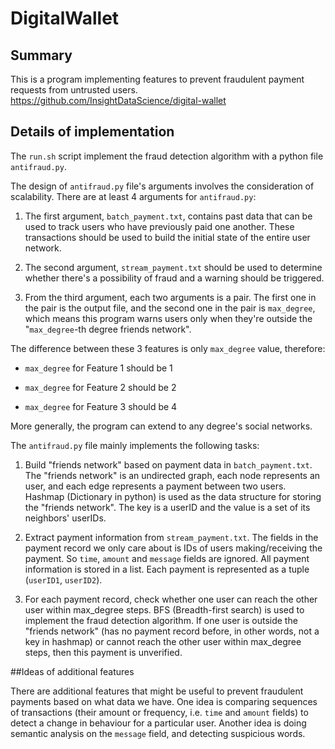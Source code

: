 # DigitalWallet

## Summary
This is a program implementing features to prevent fraudulent payment requests from untrusted users. 
https://github.com/InsightDataScience/digital-wallet

## Details of implementation

The `run.sh` script implement the fraud detection algorithm with a python file `antifraud.py`.

The design of `antifraud.py` file's arguments involves the consideration of scalability.
There are at least 4 arguments for `antifraud.py`:

1. The first argument, `batch_payment.txt`, contains past data that can be used to track users who have previously paid one another. These transactions should be used to build the initial state of the entire user network.

2. The second argument, `stream_payment.txt` should be used to determine whether there's a possibility of fraud and a warning should be triggered.

3. From the third argument, each two arguments is a pair. The first one in the pair is the output file, and the second one in the pair is `max_degree`, which means this program warns users only when they're outside the "`max_degree`-th degree friends network".
 
 The difference between these 3 features is only `max_degree` value, therefore:

 * `max_degree` for Feature 1 should be 1

 * `max_degree` for Feature 2 should be 2

 * `max_degree` for Feature 3 should be 4

 More generally, the program can extend to any degree's social networks.

The `antifraud.py` file mainly implements the following tasks:

1. Build "friends network" based on payment data in `batch_payment.txt`. The "friends network" is an undirected graph, each node represents an user, and each edge represents a payment between two users. Hashmap (Dictionary in python) is used as the data structure for storing the "friends network". The key is a userID and the value is a set of its neighbors' userIDs.

2. Extract payment information from `stream_payment.txt`. The fields in the payment record we only care about is IDs of users making/receiving the payment. So `time`, `amount` and `message` fields are ignored. All payment information is stored in a list. Each payment is represented as a tuple (`userID1`, `userID2`).

3. For each payment record, check whether one user can reach the other user within max_degree steps. BFS (Breadth-first search) is used to implement the fraud detection algorithm. If one user is outside the "friends network" (has no payment record before, in other words, not a key in hashmap) or cannot reach the other user within max_degree steps, then this payment is unverified.

##Ideas of additional features

There are additional features that might be useful to prevent fraudulent payments based on what data we have. One idea is comparing sequences of transactions (their amount or frequency, i.e. `time` and `amount` fields) to detect a change in behaviour for a particular user. Another idea is doing semantic analysis on the `message` field, and detecting suspicious words.
